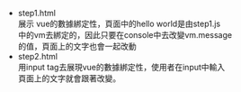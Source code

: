 - step1.html
<br>展示 vue的數據綁定性，頁面中的hello world是由step1.js
<br>中的vm去綁定的，因此只要在console中去改變vm.message<br>的值，頁面上的文字也會一起改動
- step2.html
<br>用input tag去展現vue的數據綁定性，使用者在input中輸入
<br>頁面上的文字就會跟著改變。